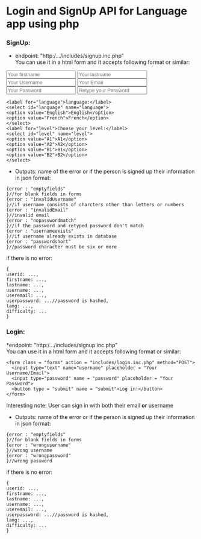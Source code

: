 # Login and SignUp API for Language app using php

### SignUp: 
* endpoint: "http:/.../includes/signup.inc.php"<br/>
You can use it in a html form and it accepts following format or similar:

<form class = "forms" action = "includes/signup.inc.php" method="POST">
    <input type="text" name="firstname" placeholder = "Your firstname">
    <input type="text" name="lastname" placeholder = "Your lastname">
    <input type="text" name="username" placeholder = "Your Username">
    <input type="text" name="email" placeholder = "Your Email">
    <input type="password" name = "password" placeholder = "Your Password">
    <input type="password" name = "repassword" placeholder = "Retype your Password">
    
    <label for="language">language:</label>
    <select id="language" name="language">
    <option value="English">English</option>
    <option value="French">French</option>
    </select>
    <label for="level">Choose your level:</label>
    <select id="level" name="level">
    <option value="A1">A1</option>
    <option value="A2">A2</option>
    <option value="B1">B1</option>
    <option value="B2">B2</option>
    </select>
  * Outputs: name of the error or if the person is signed up their information in json format:
  ```
  {error : "emptyfields"
  }//for blank fields in forms
  {error : "invalidUsername"
  }//if username consists of charcters other than letters or numbers
  {error : "invalidEmail"
  }//invalid email
  {error : "nopasswordmatch"
  }//if the password and retyped password don't match
  {error : "usernameexists"
  }//if username already exists in database
  {error : "passwordshort"
  }//password character must be six or more
  ```
  if there is no error:
  ```
  {
  userid: ...,
  firstname: ...,
  lastname: ...,
  username: ...,
  useremail: ...,
  userpassword: ...//password is hashed,
  lang: ...,
  difficulty: ...
  }
  ```
  
  
  ### Login:
  *endpoint: "http:/.../includes/signup.inc.php"<br/>
  You can use it in a html form and it accepts following format or similar:
  ```
  <form class = "forms" action = "includes/login.inc.php" method="POST">
    <input type="text" name="username" placeholder = "Your Username/Email">
    <input type="password" name = "password" placeholder = "Your Password">
    <button type = "submit" name = "submit">Log in!</button>
</form>
  ```
  Interesting note: User can sign in with both their email **or** username
  * Outputs: name of the error or if the person is signed up their information in json format:
   ```
  {error : "emptyfields"
  }//for blank fields in forms
  {error : "wrongusername"
  }//wrong username
  {error : "wrongpassword"
  }//wrong password
  ```
  if there is no error:
  ```
  {
  userid: ...,
  firstname: ...,
  lastname: ...,
  username: ...,
  useremail: ...,
  userpassword: ...//password is hashed,
  lang: ...,
  difficulty: ...
  }
  ```
